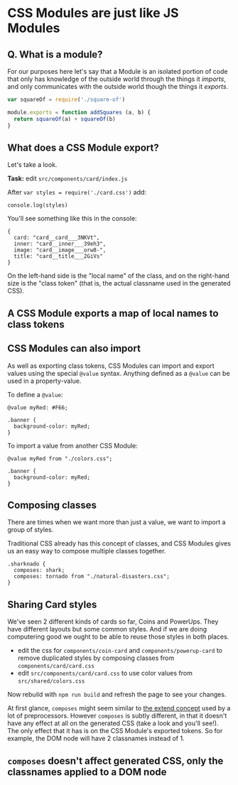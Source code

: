 # CSS Modules are just like JS Modules

## Q. What is a module?

For our purposes here let's say that a Module is an isolated portion of code that only has knowledge of the outside world through the things it _imports_, and only communicates with the outside world though the things it _exports_.

```js
var squareOf = require('./square-of')

module.exports = function addSquares (a, b) {
  return squareOf(a) + squareOf(b)
}
```

## What does a CSS Module export?

Let's take a look.

**Task:** edit `src/components/card/index.js`

After `var styles = require('./card.css')` add:

```
console.log(styles)
```

You'll see something like this in the console:

```
{
  card: "card__card___3NKVt",
  inner: "card__inner___39eh3",
  image: "card__image___orw8-",
  title: "card__title___2GiVs"
}
```

On the left-hand side is the "local name" of the class, and on the right-hand size is the "class token" (that is, the actual classname used in the generated CSS).

<div class="core-concept">
<h2>A CSS Module exports a map of local names to class tokens</h2>
</div>

## CSS Modules can also import

As well as exporting class tokens, CSS Modules can import and export values using the special `@value` syntax. Anything defined as a `@value` can be used in a property-value.

To define a `@value`:

```
@value myRed: #F66;

.banner {
  background-color: myRed;
}
```

To import a value from another CSS Module:

```
@value myRed from "./colors.css";

.banner {
  background-color: myRed;
}
```

## Composing classes

There are times when we want more than just a value, we want to import a group of styles.

Traditional CSS already has this concept of classes, and CSS Modules gives us an easy way to compose multiple classes together.

```
.sharknado {
  composes: shark;
  composes: tornado from "./natural-disasters.css";
}
```


## Sharing Card styles

We've seen 2 different kinds of cards so far, Coins and PowerUps. They have different layouts but some common styles. And if we are doing computering good we ought to be able to reuse those styles in both places.

<div id="root"></div>

<div class="task"></div>

- edit the css for `components/coin-card` and `components/powerup-card` to remove duplicated styles by composing classes from `components/card/card.css`
- edit `src/components/card/card.css` to use color values from `src/shared/colors.css`

Now rebuild with `npm run build` and refresh the page to see your changes.

At first glance, `composes` might seem similar to [the extend concept](https://css-tricks.com/the-extend-concept/) used by a lot of preprocessors. However `composes` is subtly different, in that it doesn't have any effect at all on the generated CSS (take a look and you'll see!). The only effect that it has is on the CSS Module's exported tokens. So for example, the DOM node will have 2 classnames instead of 1.

<div class="core-concept">
<h2><code>composes</code> doesn't affect generated CSS, only the classnames applied to a DOM node</h2>
</div>
